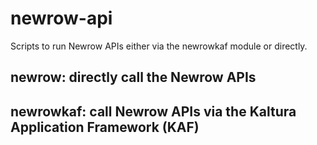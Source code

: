 # newrow-api
Scripts to run Newrow APIs either via the newrowkaf module or directly.

## newrow: directly call the Newrow APIs

## newrowkaf: call Newrow APIs via the Kaltura Application Framework (KAF)
